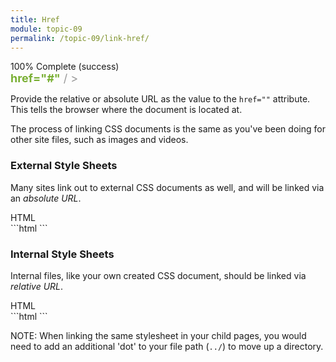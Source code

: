 ```yaml
---
title: Href
module: topic-09
permalink: /topic-09/link-href/
---
```


<div class="divider-heading"></div>

<div class="panel panel-success">
  <div class="progress" style="margin-bottom: 0; border-bottom-left-radius: 0; border-bottom-right-radius: 0;">
    <div class="progress-bar progress-bar-success progress-bar-striped" role="progressbar" aria-valuenow="100" aria-valuemin="0" aria-valuemax="100" style="width: 100%">
      <span class="sr-only">100% Complete (success)</span>
    </div>
  </div>
  <div class="panel-body">
    <p style="font-size: large; margin: 0;"><span style="color: #999"><link rel="stylesheet" type="text/css"</span> <span style="color: #79AF33; font-weight: bold;">href="#"</span> <span style="color: #999">/ ></span></p>
  </div>
</div>

Provide the relative or absolute URL as the value to the `href=""` attribute. This tells the browser where the document is located at.

The process of linking CSS documents is the same as you've been doing for other site files, such as images and videos.


### External Style Sheets
Many sites link out to external CSS documents as well, and will be linked via an _absolute URL_.

<div class="code-heading">
  <span class="html">HTML</span>
</div>
```html
<head>
  <title>Tuna the Cat</title>
  <link rel="stylesheet" type="text/css" href="https://codepen.io/rachelnabors/pen/bpAJH.css">
</head>
```


### Internal Style Sheets
Internal files, like your own created CSS document, should be linked via _relative URL_.

<div class="code-heading">
  <span class="html">HTML</span>
</div>
```html
<head>
  <title>Tuna the Cat</title>
  <link rel="stylesheet" type="text/css" href="./css/style.css">
</head>
```

<span class="label label-info">NOTE:</span> When linking the same stylesheet in your child pages, you would need to add an additional 'dot' to your file path (`../`) to move up a directory.
